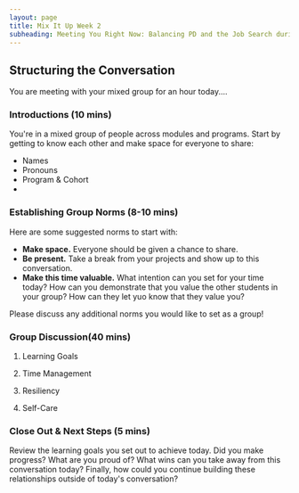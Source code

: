 ```yaml
---
layout: page
title: Mix It Up Week 2
subheading: Meeting You Right Now: Balancing PD and the Job Search during Turing
---
```


## Structuring the Conversation
You are meeting with your mixed group for an hour today....

### Introductions (10 mins)
You're in a mixed group of people across modules and programs. Start by getting to know each other and make space for everyone to share:

* Names
* Pronouns
* Program & Cohort
* 

### Establishing Group Norms (8-10 mins)
Here are some suggested norms to start with:

* **Make space.** Everyone should be given a chance to share.
* **Be present.** Take a break from your projects and show up to this conversation.
* **Make this time valuable.** What intention can you set for your time today? How can you demonstrate that you value the other students in your group? How can they let yuo know that they value you?

Please discuss any additional norms you would like to set as a group!

### Group Discussion(40 mins)

1. Learning Goals

2. Time Management

3. Resiliency

4. Self-Care


### Close Out & Next Steps (5 mins)
Review the learning goals you set out to achieve today. Did you make progress? What are you proud of? What wins can you take away from this conversation today? Finally, how could you continue building these relationships outside of today's conversation? 
